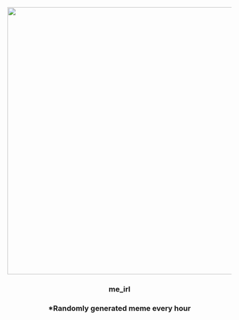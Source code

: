 <p align="center">
        <img src="https://i.imgur.com/yMxr5Nq.jpg" width="600" height="600">
        </p>
        <h3 align="center">me_irl</h3>
        <h3 align="center">*Randomly generated meme every hour</h3>
    